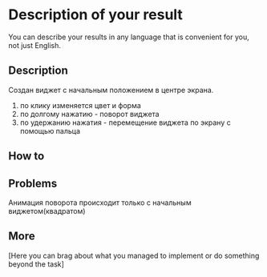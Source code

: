 # Description of your result

You can describe your results in any language that is convenient for you, not just English.

## Description
Создан виджет с начальным положением в центре экрана.
1) по клику изменяется цвет и форма
2) по долгому нажатию - поворот виджета
3) по удержанию нажатия - перемещение виджета по экрану с помощью пальца

## How to

## Problems
Анимация поворота происходит только с начальным виджетом(квадратом)
## More

[Here you can brag about what you managed to implement or do something beyond the task]
